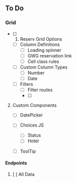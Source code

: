 ## To Do

### Grid
- [ ] 1. Reserv Grid Options
    - [ ] Column Definitions
        - [ ] Loading spinner
        - [ ] GWG reservation link
        - [ ] Cell class rules
    - [ ] Custom Column Types
        - [ ] Number
        - [ ] Date
    - [ ] Filters
        - [ ] Filter routes
        - [ ] 

2. Custom Components
    - [ ] DatePicker
    - [ ] Choices JS
        - [ ] Status
        - [ ] Hotel
    - [ ] ToolTip


#### Endpoints
1. [ ] All Data